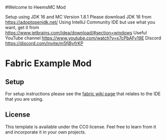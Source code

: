 #Welcome to HeemsMC Mod

Setup using JDK 16 and MC Version 1.8.1
Please download JDK 16 from https://adoptopenjdk.net/
Using IntelliJ Community IDE but use what you want, get it from https://www.jetbrains.com/idea/download/#section=windows
Useful YouTube channel https://www.youtube.com/watch?v=x7cPbAFv19E
Discord https://discord.com/invite/m5fjByfrKP

# Fabric Example Mod

## Setup

For setup instructions please see the [fabric wiki page](https://fabricmc.net/wiki/tutorial:setup) that relates to the IDE that you are using.

## License

This template is available under the CC0 license. Feel free to learn from it and incorporate it in your own projects.
